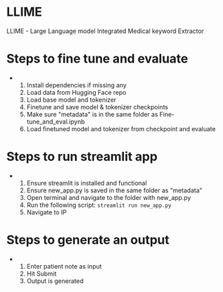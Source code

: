 # LLIME
LLIME - Large Language model Integrated Medical keyword Extractor

# Steps to fine tune and evaluate
- 1) Install dependencies if missing any
  2) Load data from Hugging Face repo
  3) Load base model and tokenizer
  4) Finetune and save model & tokenizer checkpoints
  5) Make sure "metadata" is in the same folder as Fine-tune_and_eval.ipynb
  6) Load finetuned model and tokenizer from checkpoint and evaluate

# Steps to run streamlit app
- 1) Ensure streamlit is installed and functional
  2) Ensure new_app.py is saved in the same folder as "metadata"
  3) Open terminal and navigate to the folder with new_app.py
  4) Run the following script: `streamlit run new_app.py`
  5) Navigate to IP

# Steps to generate an output
- 1) Enter patient note as input
  2) Hit Submit
  3) Output is generated

